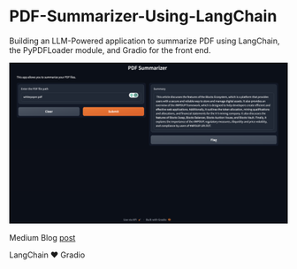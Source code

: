 # PDF-Summarizer-Using-LangChain
Building an LLM-Powered application to summarize PDF using LangChain, the PyPDFLoader module, and Gradio for the front end. 


![Demo image](https://github.com/zenUnicorn/PDF-Summarizer-Using-LangChain/blob/main/Screen%20Shot%202023-12-12%20at%2000.27.07.png)

Medium Blog [post](https://iamholumeedey007.medium.com/building-a-pdf-summarizer-with-langchain-a1dea8d2cd3a)

LangChain ❤️ Gradio
